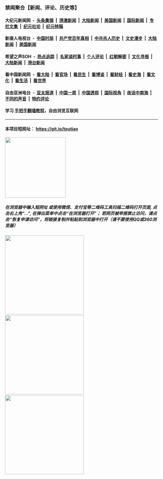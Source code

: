 ### 禁闻聚合【新闻、评论、历史等】

#### 大纪元新闻网 &nbsp;-&nbsp; [头条集锦](indexes/E头条集锦.md?t=03082102) &nbsp;|&nbsp; [港澳新闻](indexes/E港澳新闻.md?t=03082102)  &nbsp;|&nbsp; [大陆新闻](indexes/E大陆新闻.md?t=03082102) &nbsp;|&nbsp; [美国新闻](indexes/E美国新闻.md?t=03082102) &nbsp;|&nbsp; [国际新闻](indexes/E国际新闻.md?t=03082102) &nbsp;|&nbsp; [专栏文集](indexes/E专栏文集.md?t=03082102) &nbsp;|&nbsp; [纪元社论](indexes/E纪元社论.md?t=03082102) &nbsp;|&nbsp; [纪元特稿](indexes/E纪元特稿.md?t=03082102) 

#### 新唐人电视台 &nbsp;-&nbsp; [中国时局](indexes/N中国时局.md?t=03082102) &nbsp;|&nbsp; [共产党百年真相](indexes/N共产党百年真相.md?t=03082102) &nbsp;|&nbsp; [中共杀人历史](indexes/N中共杀人历史.md?t=03082102) &nbsp;|&nbsp; [文史漫步](indexes/N文史漫步.md?t=03082102) &nbsp;|&nbsp; [大陆新闻](indexes/N大陆新闻.md?t=03082102) &nbsp;|&nbsp; [美国新闻](indexes/N美国新闻.md?t=03082102)

#### 希望之声SOH &nbsp;-&nbsp; [热点追踪](indexes/H热点追踪.md?t=03082102) &nbsp;|&nbsp; [名家谈时事](indexes/H名家谈时事.md?t=03082102) &nbsp;|&nbsp; [个人评论](indexes/H个人评论.md?t=03082102)  &nbsp;|&nbsp; [红朝解密](indexes/H红朝解密.md?t=03082102) &nbsp;|&nbsp; [文化寻根](indexes/H文化寻根.md?t=03082102) &nbsp;|&nbsp; [大陆新闻](indexes/H大陆新闻.md?t=03082102) &nbsp;|&nbsp; [港台新闻](indexes/H港台新闻.md?t=03082102)

#### 看中国新闻网 &nbsp;-&nbsp; [看大陆](indexes/S看大陆.md?t=03082102) &nbsp;|&nbsp; [看官场](indexes/S看官场.md?t=03082102) &nbsp;|&nbsp; [看民生](indexes/S看民生.md?t=03082102)  &nbsp;|&nbsp; [看博谈](indexes/S看博谈.md?t=03082102) &nbsp;|&nbsp; [看财经](indexes/S看财经.md?t=03082102) &nbsp;|&nbsp; [看史海](indexes/S看史海.md?t=03082102) &nbsp;|&nbsp; [看文化](indexes/S看文化.md?t=03082102) &nbsp;|&nbsp; [看生活](indexes/S看生活.md?t=03082102) &nbsp;|&nbsp; [看世界](indexes/S看世界.md?t=03082102)

#### 自由亚洲电台 &nbsp;-&nbsp; [亚太报道](indexes/R亚太报道.md?t=03082102) &nbsp;|&nbsp; [中国一周](indexes/R中国一周.md?t=03082102) &nbsp;|&nbsp; [中国透视](indexes/R中国透视.md?t=03082102)  &nbsp;|&nbsp; [国际视角](indexes/R国际视角.md?t=03082102) &nbsp;|&nbsp; [夜话中南海](indexes/R夜话中南海.md?t=03082102) &nbsp;|&nbsp; [不同的声音](indexes/R不同的声音.md?t=03082102) &nbsp;|&nbsp; [特约评论](indexes/R特约评论.md?t=03082102)

#### 学习 [手把手翻墙教程](https://github.com/gfw-breaker/guides/wiki)，自由浏览互联网

----

#### 本项目短网址： https://git.io/toutiao
<img src="https://raw.githubusercontent.com/gfw-breaker/banned-news/master/scripts/img/qr.png" width="200px"/>  

##### 在浏览器中输入短网址 或使用微信、支付宝等二维码工具扫描二维码打开页面, 点击右上角"...", 在弹出菜单中点击“在浏览器打开”； 若网页被举报禁止访问，请点击“恢复申请访问”，将链接复制并粘贴到浏览器中打开（请不要使用QQ或360浏览器）

<img src="https://raw.githubusercontent.com/gfw-breaker/banned-news/master/scripts/img/1.png" width="260px"/> &nbsp; <img src="https://raw.githubusercontent.com/gfw-breaker/banned-news/master/scripts/img/2.png" width="260px"/> &nbsp; <img src="https://raw.githubusercontent.com/gfw-breaker/banned-news/master/scripts/img/3.png" width="260px"/>
